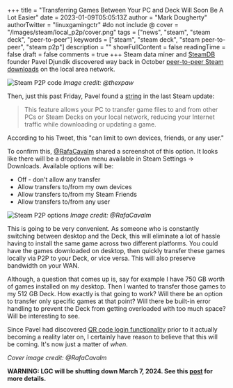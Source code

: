 +++
title = "Transferring Games Between Your PC and Deck Will Soon Be A Lot Easier"
date = 2023-01-09T05:05:13Z
author = "Mark Dougherty"
authorTwitter = "linuxgamingctr" #do not include @
cover = "/images/steam/local_p2p/cover.png"
tags = ["news", "steam", "steam deck", "peer-to-peer"]
keywords = ["steam", "steam deck", "steam peer-to-peer", "steam p2p"]
description = ""
showFullContent = false
readingTime = false
draft = false
comments = true
+++
Steam data miner and [SteamDB](https://steamdb.info/) founder Pavel Djundik discovered way back in October [peer-to-peer Steam downloads](https://twitter.com/thexpaw/status/1585700178480271378) on the local area network.

![Steam P2P code](/images/steam/local_p2p/code.jpeg)
*Image credit: @thexpaw*

Then, just this past Friday, Pavel found a [string](https://twitter.com/thexpaw/status/1611285970325839872) in the last Steam update:
> This feature allows your PC to transfer game files to and from other PCs or Steam Decks on your local network, reducing your Internet traffic while downloading or updating a game.

According to his Tweet, this "can limit to own devices, friends, or any user."

To confirm this, [@RafaCavalm](https://twitter.com/RafaCavalm/status/1611328202550710276) shared a screenshot of this option. It looks like there will be a dropdown menu available in Steam Settings -> Downloads. Available options will be:
- Off - don't allow any transfer
- Allow transfers to/from my own devices
- Allow transfers to/from my Steam Friends
- Allow transfers to/from any user

![Steam P2P options](/images/steam/local_p2p/options.png)
*Image credit: @RafaCavalm*

This is going to be very convenient. As someone who is constantly switching between desktop and the Deck, this will eliminate a lot of hassle having to install the same game across two different platforms. You could have the games downloaded on desktop, then quickly transfer these games locally via P2P to your Deck, or vice versa. This will also preserve bandwidth on your WAN.

Although, a question that comes up is, say for example I have 750 GB worth of games installed on my desktop. Then I wanted to transfer those games to my 512 GB Deck. How exactly is that going to work? Will there be an option to transfer only specific games at that point? Will there be built-in error handling to prevent the Deck from getting overloaded with too much space? Will be interesting to see.

Since Pavel had discovered [QR code login functionality](https://linuxgamingcentral.com/posts/qr-code-sign-in-could-be-coming-to-deck/) prior to it actually becoming a reality later on, I certainly have reason to believe that this will be coming. It's now just a matter of *when*.

*Cover image credit: @RafaCavalm*

**WARNING: LGC will be shutting down March 7, 2024. See this [post](https://linuxgamingcentral.com/posts/the-end-of-lgc/) for more details.**
